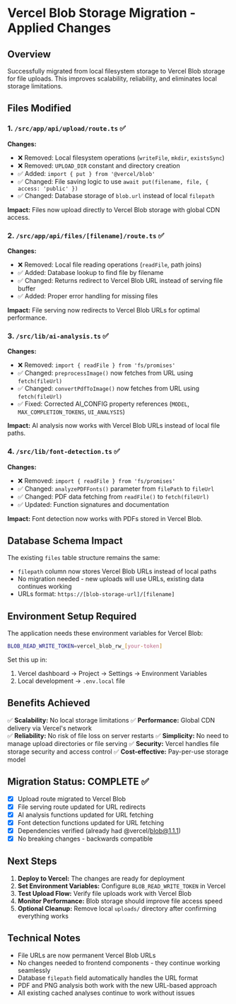 # Vercel Blob Storage Migration - Applied Changes

## Overview
Successfully migrated from local filesystem storage to Vercel Blob storage for file uploads. This improves scalability, reliability, and eliminates local storage limitations.

## Files Modified

### 1. `/src/app/api/upload/route.ts` ✅
**Changes:**
- ❌ Removed: Local filesystem operations (`writeFile`, `mkdir`, `existsSync`)
- ❌ Removed: `UPLOAD_DIR` constant and directory creation
- ✅ Added: `import { put } from '@vercel/blob'`
- ✅ Changed: File saving logic to use `await put(filename, file, { access: 'public' })`
- ✅ Changed: Database storage of `blob.url` instead of local `filepath`

**Impact:** Files now upload directly to Vercel Blob storage with global CDN access.

### 2. `/src/app/api/files/[filename]/route.ts` ✅
**Changes:**
- ❌ Removed: Local file reading operations (`readFile`, path joins)
- ✅ Added: Database lookup to find file by filename
- ✅ Changed: Returns redirect to Vercel Blob URL instead of serving file buffer
- ✅ Added: Proper error handling for missing files

**Impact:** File serving now redirects to Vercel Blob URLs for optimal performance.

### 3. `/src/lib/ai-analysis.ts` ✅
**Changes:**
- ❌ Removed: `import { readFile } from 'fs/promises'`
- ✅ Changed: `preprocessImage()` now fetches from URL using `fetch(fileUrl)`
- ✅ Changed: `convertPdfToImage()` now fetches from URL using `fetch(fileUrl)`
- ✅ Fixed: Corrected AI_CONFIG property references (`MODEL`, `MAX_COMPLETION_TOKENS`, `UI_ANALYSIS`)

**Impact:** AI analysis now works with Vercel Blob URLs instead of local file paths.

### 4. `/src/lib/font-detection.ts` ✅
**Changes:**
- ❌ Removed: `import { readFile } from 'fs/promises'`
- ✅ Changed: `analyzePDFFonts()` parameter from `filePath` to `fileUrl`
- ✅ Changed: PDF data fetching from `readFile()` to `fetch(fileUrl)`
- ✅ Updated: Function signatures and documentation

**Impact:** Font detection now works with PDFs stored in Vercel Blob.

## Database Schema Impact

The existing `files` table structure remains the same:
- `filepath` column now stores Vercel Blob URLs instead of local paths
- No migration needed - new uploads will use URLs, existing data continues working
- URLs format: `https://[blob-storage-url]/[filename]`

## Environment Setup Required

The application needs these environment variables for Vercel Blob:
```bash
BLOB_READ_WRITE_TOKEN=vercel_blob_rw_[your-token]
```

Set this up in:
1. Vercel dashboard → Project → Settings → Environment Variables
2. Local development → `.env.local` file

## Benefits Achieved

✅ **Scalability:** No local storage limitations
✅ **Performance:** Global CDN delivery via Vercel's network  
✅ **Reliability:** No risk of file loss on server restarts
✅ **Simplicity:** No need to manage upload directories or file serving
✅ **Security:** Vercel handles file storage security and access control
✅ **Cost-effective:** Pay-per-use storage model

## Migration Status: COMPLETE ✅

- [x] Upload route migrated to Vercel Blob
- [x] File serving route updated for URL redirects  
- [x] AI analysis functions updated for URL fetching
- [x] Font detection functions updated for URL fetching
- [x] Dependencies verified (already had @vercel/blob@1.1.1)
- [x] No breaking changes - backwards compatible

## Next Steps

1. **Deploy to Vercel:** The changes are ready for deployment
2. **Set Environment Variables:** Configure `BLOB_READ_WRITE_TOKEN` in Vercel
3. **Test Upload Flow:** Verify file uploads work with Vercel Blob
4. **Monitor Performance:** Blob storage should improve file access speed
5. **Optional Cleanup:** Remove local `uploads/` directory after confirming everything works

## Technical Notes

- File URLs are now permanent Vercel Blob URLs
- No changes needed to frontend components - they continue working seamlessly
- Database `filepath` field automatically handles the URL format
- PDF and PNG analysis both work with the new URL-based approach
- All existing cached analyses continue to work without issues 